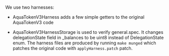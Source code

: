 We use two harnesses:

- AquaTokenV3Harness adds a few simple getters to the original AquaTokenV3 code

- AquaTokenV3HarnessStorage is used to verify general.spec. It changes delegationState field in _balances
to be uint8 instead of DelegationState enum. The harness files are produced by running `make munged` which
patches the original code with `applyHarness.patch` patch.